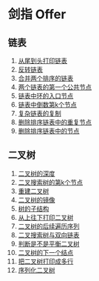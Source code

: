 <!--
 * @Author: wangqi01 13693607080@163.com
 * @Date: 2024-08-30 13:53:05
 * @LastEditors: wangqi01 13693607080@163.com
 * @LastEditTime: 2025-06-19 15:40:43
 * @FilePath: \FE_Algorithm\README.md
 * @Description: 这是默认设置,请设置`customMade`, 打开koroFileHeader查看配置 进行设置: https://github.com/OBKoro1/koro1FileHeader/wiki/%E9%85%8D%E7%BD%AE
-->
# 剑指 Offer

## 链表
1. [从尾到头打印链表](剑指offer/链表/1.%20PrintListFromTailToHead.js)
2. [反转链表](剑指offer/链表/2.%20ReverseList.js)
3. [合并两个排序的链表](剑指offer/链表/3.%20MergeSortedList.js)
4. [两个链表的第一个公共节点](剑指offer/链表/4.%20FindFirstCommonNode.js)
5. [链表中环的入口节点](剑指offer/链表/5.%20EntryNodeOfLoop.js)
6. [链表中倒数第k个节点](剑指offer/链表/6.%20FindKthToTail.js)
7. [复杂链表的复制](剑指offer/链表/7.%20RandomListNode.js)
8. [删除排序链表中的重复节点](剑指offer/链表/8.%20deleteDuplication.js)
9. [删除排序链表中的节点](剑指offer/链表/9.%20deleteNode.js)

## 二叉树
1. [二叉树的深度](剑指offer/二叉树/1.%20TreeDepth.js)
2. [二叉搜索树的第k个节点](剑指offer/二叉树/2.%20KthNode.js)
3. [重建二叉树](剑指offer/二叉树/3.%20reConstructBinaryTree.js)
4. [二叉树的镜像](剑指offer/二叉树/4.%20Mirror.js)
5. [树的子结构](剑指offer/二叉树/5.%20HasSubTree.js)
6. [从上往下打印二叉树](剑指offer/二叉树/6.%20PrintFromTopToBottoms.js)
7. [二叉树的后续遍历序列](剑指offer/二叉树/7.%20VerifySquenceOfBST.js)
8. [二叉搜索树与双向链表](剑指offer/二叉树/8.%20Convert.js)
9. [判断是不是平衡二叉树](剑指offer/二叉树/9.%20IsBalanced_Solution.js)
10. [二叉树的下一个结点](剑指offer/二叉树/10.%20GetNext.js)
11. [把二叉树打印成多行](剑指offer/二叉树/11.%20Print.js)
12. [序列化二叉树](剑指offer/二叉树/12.%20Serialize.js)